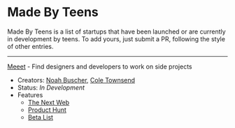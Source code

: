 # Made By Teens

Made By Teens is a list of startups that have been launched or are currently in development by teens. To add yours, just submit a PR, following the style of other entries.

<hr>

[Meeet](http://meeet.co) - Find designers and developers to work on side projects
- Creators: [Noah Buscher](http://twitter.com/nhbschr), [Cole Townsend](http://twitter.com/twnsndco)
- Status: _In Development_
- Features
  - [The Next Web](http://thenextweb.com/dd/2014/07/28/meeet-connects-designers-developers-collaborate-side-projects)
  - [Product Hunt](https://www.producthunt.com/tech/meeet)
  - [Beta List](http://betalist.com/startups/meeet)
